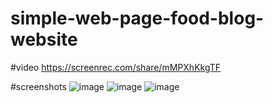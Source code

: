 
# simple-web-page-food-blog-website
#video
https://screenrec.com/share/mMPXhKkgTF

#screenshots
![image](https://user-images.githubusercontent.com/108918796/187407910-cce02569-de4c-41fc-8725-b950494daa22.png)
![image](https://user-images.githubusercontent.com/108918796/187407982-533aefe0-79f8-4a70-9807-87efee3c8fb2.png)
![image](https://user-images.githubusercontent.com/108918796/187408050-9b22b45e-b9af-4d47-ac88-d0831d76dce5.png)
